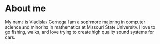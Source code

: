 # About me

My name is Vladislav Gernega I am a sophmore majoring in computer science and minoring in mathematics at Missouri State University.
I love to go fishing, walks, and love trying to create high quality sound systems for cars.
